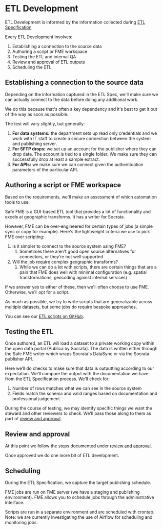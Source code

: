 # ETL Development

ETL Development is informed by the information collected during [ETL Specification](/5_etl_specification/README.md)

Every ETL Development involves:

1. Establishing a connection to the source data
2. Authoring a script or FME workspace
3. Testing the ETL and internal QA
4. Review and approval of ETL outputs
5. Scheduling the ETL

## Establishing a connection to the source data

Depending on the information captured in the ETL Spec, we'll make sure we can actually connect to the data before doing any additional work.

We do this because that's often a key dependency and it's best to get it out of the way as soon as possible.

The test will vary slightly, but generally:

1. **For data systems:** the department sets up read only credentials and we work with IT staff to create a secure connection between the system and publishing server.
2. **For SFTP drops:** we set up an account for the publisher where they can drop data. The account is tied to a single folder. We make sure they can successfully drop at least a sample extract.
3. **For APIs:** we make sure we can connect given the authentication parameters of the particular API.

## Authoring a script or FME workspace

Based on the requirements, we'll make an assessment of which automation tools to use.

Safe FME is a GUI-based ETL tool that provides a lot of functionality and excels at geographic transforms. It has a writer for Socrata.

However, FME can be over-engineered for certain types of jobs \(a simple sync or copy for example\). Here's the lightweight criteria we use to pick FME over scripting:

1. Is it simpler to connect to the source system using FME?
   1. Sometimes there aren't good open source alternatives for connectors, or they're not well supported
2. Will the job require complex geographic transforms?
   1. While we can do a lot with scripts, there are certain things that are a pain that FME does well with minimal configuration \(e.g. spatial transformations, geocoding against internal services\)

If we answer yes to either of these, then we'll often choose to use FME. Otherwise, we'll opt for a script.

As much as possible, we try to write scripts that are generalizable across multiple datasets, but some jobs do require bespoke approaches.

You can see our [ETL scripts on GitHub](https://github.com/search?q=topic%3Aetl+org%3ADataSF&type=Repositories).

## Testing the ETL

Once authored, an ETL will load a dataset to a private working copy within the open data portal \(Publica by Socrata\). The data is written either through the Safe FME writer which wraps Socrata's DataSync or via the Socrata publisher API.

Here we'll do checks to make sure that data is outputting according to our expectation. We'll compare the output with the documentation we have from the ETL Specification process. We'll check for:

1. Number of rows matches what we can see in the source system
2. Fields match the schema and valid ranges based on documentation and professional judgement

During the course of testing, we may identify specific things we want the steward and other reviewers to check. We'll pass those along to them as part of [review and approval](/7_review_and_approval/README.md).

## Review and approval

At this point we follow the steps documented under [review and approval](/7_review_and_approval/README.md).

Once approved we do one more bit of ETL development.

## Scheduling

During the ETL Specification, we capture the target publishing schedule.

FME jobs are run on FME server \(we have a staging and publishing environment\). FME allows you to schedule jobs through the administrative interface.

Scripts are run in a separate environment and are scheduled with crontab. Note: we are currently investigating the use of Airflow for scheduling and monitoring jobs.

